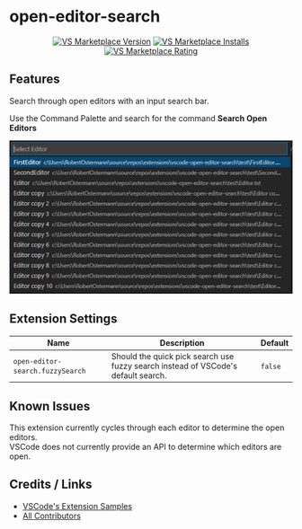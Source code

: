 # open-editor-search

<p align="center">
  <a href="https://marketplace.visualstudio.com/items?itemName=RobertOstermann.open-editor-search"><img src="https://vsmarketplacebadge.apphb.com/version-short/RobertOstermann.open-editor-search.svg" alt="VS Marketplace Version"></a>
  <a href="https://marketplace.visualstudio.com/items?itemName=RobertOstermann.open-editor-search"><img src="https://vsmarketplacebadge.apphb.com/installs-short/RobertOstermann.open-editor-search.svg" alt="VS Marketplace Installs"></a>
  <a href="https://marketplace.visualstudio.com/items?itemName=RobertOstermann.open-editor-search"><img src="https://vsmarketplacebadge.apphb.com/rating-short/RobertOstermann.open-editor-search.svg" alt="VS Marketplace Rating"></a>
</p>

## Features

Search through open editors with an input search bar.

Use the Command Palette and search for the command **Search Open Editors**

![open-editor-search](images/search.png)

## Extension Settings

| Name                             | Description                                                                       | Default |
| -------------------------------- | --------------------------------------------------------------------------------- | ------- |
| `open-editor-search.fuzzySearch` | Should the quick pick search use fuzzy search instead of VSCode's default search. | `false` |

## Known Issues

This extension currently cycles through each editor to determine the open editors.  
VSCode does not currently provide an API to determine which editors are open.

## Credits / Links

- [VSCode's Extension Samples](https://github.com/microsoft/vscode-extension-samples/tree/master/decorator-sample)
- [All Contributors](../../contributors)
